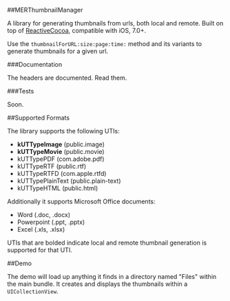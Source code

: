 ##MERThumbnailManager

A library for generating thumbnails from urls, both local and remote. Built on top of [ReactiveCocoa](https://github.com/ReactiveCocoa/ReactiveCocoa), compatible with iOS, 7.0+.

Use the `thumbnailForURL:size:page:time:` method and its variants to generate thumbnails for a given url.

###Documentation

The headers are documented. Read them.

###Tests

Soon.

##Supported Formats

The library supports the following UTIs:

* **kUTTypeImage** (public.image)
* **kUTTypeMovie** (public.movie)
* kUTTypePDF (com.adobe.pdf)
* kUTTypeRTF (public.rtf)
* kUTTypeRTFD (com.apple.rtfd)
* kUTTypePlainText (public.plain-text)
* kUTTypeHTML (public.html)

Additionally it supports Microsoft Office documents:

* Word (.doc, .docx)
* Powerpoint (.ppt, .pptx)
* Excel (.xls, .xlsx)

UTIs that are bolded indicate local and remote thumbnail generation is supported for that UTI.

##Demo

The demo will load up anything it finds in a directory named "Files" within the main bundle. It creates and displays the thumbnails within a `UICollectionView`.